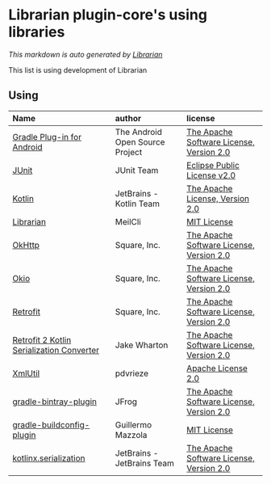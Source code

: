 # Librarian plugin-core's using libraries
*This markdown is auto generated by [Librarian](https://github.com/MeilCli/Librarian)*

This list is using development of Librarian

## Using
|Name|author|license|
|:--|:--|:--|
|[Gradle Plug-in for Android](https://developer.android.com/studio)|The Android Open Source Project|[The Apache Software License, Version 2.0](http://www.apache.org/licenses/LICENSE-2.0.txt)|
|[JUnit](https://junit.org/junit5/)|JUnit Team|[Eclipse Public License v2.0](https://www.eclipse.org/legal/epl-v20.html)|
|[Kotlin](https://kotlinlang.org/)|JetBrains - Kotlin Team|[The Apache License, Version 2.0](http://www.apache.org/licenses/LICENSE-2.0.txt)|
|[Librarian](https://github.com/MeilCli/Librarian)|MeilCli|[MIT License](https://github.com/MeilCli/Librarian/blob/master/LICENSE)|
|[OkHttp](https://square.github.io/okhttp/)|Square, Inc.|[The Apache Software License, Version 2.0](http://www.apache.org/licenses/LICENSE-2.0.txt)|
|[Okio](https://github.com/square/okio/)|Square, Inc.|[The Apache Software License, Version 2.0](http://www.apache.org/licenses/LICENSE-2.0.txt)|
|[Retrofit](https://github.com/square/retrofit)|Square, Inc.|[The Apache Software License, Version 2.0](http://www.apache.org/licenses/LICENSE-2.0.txt)|
|[Retrofit 2 Kotlin Serialization Converter](https://github.com/JakeWharton/retrofit2-kotlinx-serialization-converter/)|Jake Wharton|[The Apache Software License, Version 2.0](http://www.apache.org/licenses/LICENSE-2.0.txt)|
|[XmlUtil](https://github.com/pdvrieze/xmlutil)|pdvrieze|[Apache License 2.0](https://github.com/pdvrieze/xmlutil/blob/master/COPYING)|
|[gradle-bintray-plugin](https://github.com/bintray/gradle-bintray-plugin)|JFrog|[The Apache Software License, Version 2.0](http://www.apache.org/licenses/LICENSE-2.0.txt)|
|[gradle-buildconfig-plugin](https://github.com/gmazzo/gradle-buildconfig-plugin)|Guillermo Mazzola|[MIT License](https://github.com/gmazzo/gradle-buildconfig-plugin/blob/master/LICENSE)|
|[kotlinx.serialization](https://github.com/Kotlin/kotlinx.serialization)|JetBrains - JetBrains Team|[The Apache Software License, Version 2.0](http://www.apache.org/licenses/LICENSE-2.0.txt)|
